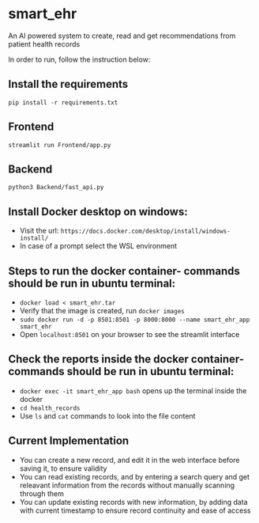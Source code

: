 # smart_ehr
An AI powered system to create, read and get recommendations from patient health records

In order to run, follow the instruction below:

## Install the requirements
`pip install -r requirements.txt`

## Frontend
`streamlit run Frontend/app.py`

## Backend
`python3 Backend/fast_api.py`
## Install Docker desktop on windows:
- Visit the url: `https://docs.docker.com/desktop/install/windows-install/`
- In case of a prompt select the WSL environment
## Steps to run the docker container- commands should be run in ubuntu terminal:
- `docker load < smart_ehr.tar`
- Verify that the image is created, run `docker images`
- `sudo docker run -d -p 8501:8501 -p 8000:8000 --name smart_ehr_app smart_ehr`
- Open `localhost:8501` on your browser to see the streamlit interface

## Check the reports inside the docker container- commands should be run in ubuntu terminal:
- `docker exec -it smart_ehr_app bash` opens up the terminal inside the docker
- `cd health_records`
- Use `ls` and `cat` commands to look into the file content

## Current Implementation
- You can create a new record, and edit it in the web interface before saving it, to ensure validity
- You can read existing records, and by entering a search query and get releavant information from the records without manually scanning through them
- You can update existing records with new information, by adding data with current timestamp to ensure record continuity and ease of access